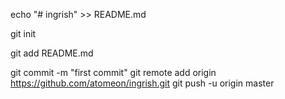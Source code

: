 echo "# ingrish" >> README.md



git init


git add README.md


git commit -m "first commit"
git remote add origin https://github.com/atomeon/ingrish.git
git push -u origin master
